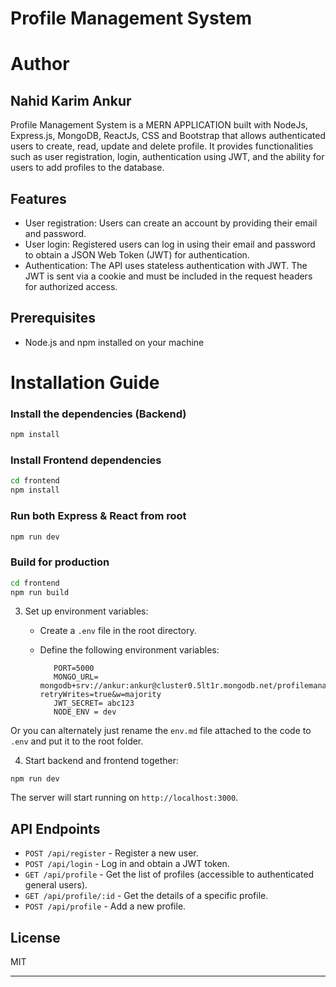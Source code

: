 # Profile Management System

# Author

## Nahid Karim Ankur

Profile Management System is a MERN APPLICATION built with NodeJs, Express.js, MongoDB, ReactJs, CSS and Bootstrap that allows authenticated users to create, read, update and delete profile. It provides functionalities such as user registration, login, authentication using JWT, and the ability for users to add profiles to the database.

## Features

- User registration: Users can create an account by providing their email and password.
- User login: Registered users can log in using their email and password to obtain a JSON Web Token (JWT) for authentication.
- Authentication: The API uses stateless authentication with JWT. The JWT is sent via a cookie and must be included in the request headers for authorized access.

## Prerequisites

- Node.js and npm installed on your machine

# Installation Guide

### Install the dependencies (Backend)

```bash
npm install
```

### Install Frontend dependencies

```bash
cd frontend
npm install
```

### Run both Express & React from root

```bash
npm run dev
```

### Build for production

```bash
cd frontend
npm run build
```

3. Set up environment variables:

   - Create a `.env` file in the root directory.
   - Define the following environment variables:

     ```
        PORT=5000
        MONGO_URL= mongodb+srv://ankur:ankur@cluster0.5lt1r.mongodb.net/profilemanagement?retryWrites=true&w=majority
        JWT_SECRET= abc123
        NODE_ENV = dev 
     ```

 Or you can alternately just rename the `env.md` file attached to the code to `.env` and put it to the root folder.

4. Start backend and frontend together:

```
npm run dev
```

The server will start running on `http://localhost:3000`.

## API Endpoints

- `POST /api/register` - Register a new user.
- `POST /api/login` - Log in and obtain a JWT token.
- `GET /api/profile` - Get the list of profiles (accessible to authenticated general users).
- `GET /api/profile/:id` - Get the details of a specific profile.
- `POST /api/profile` - Add a new profile.

## License

MIT

---
